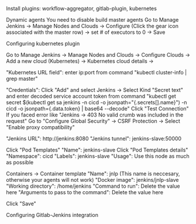 Install plugins: workflow-aggregator, gitlab-plugin, kubernetes

Dynamic agents
You need to disable build master agents
Go to Manage Jenkins -> Manage Nodes and Clouds -> Configure (Click the gear icon associated with the master row) -> set # of executors to 0 -> Save


Configuring kubernetes plugin

Go to Manage Jenkins -> Manage Nodes and Clouds -> Configure Clouds -> Add a new cloud (Kubernetes) -> Kubernetes cloud details ->

"Kubernetes URL field": enter ip:port from command "kubectl cluster-info | grep master"

"Credentials": Click "Add" and select Jenkins -> Select Kind "Secret text" and enter decoded service account token from command "kubectl get secret $(kubectl get sa jenkins -n cicd -o jsonpath="{.secrets[].name}") -n cicd -o jsonpath={.data.token} | base64 --decode"
Click "Test Connection"
If you faced error like "Jenkins -> 403 No valid crumb was included in the request"
Go to "Configure Global Security" -> CSRF Protection -> Select "Enable proxy compatibility"

"Jenkins URL": http://jenkins:8080
"Jenkins tunnel": jenkins-slave:50000


Click "Pod Templates"
"Name": jenkins-slave
Click "Pod Templates details"
"Namespace": cicd
"Labels": jenkins-slave
"Usage": Use this node as much as possible

Containers -> Container template
"Name": jnlp (This name is neccesary, otherwise your agents will not work)
"Docker image": jenkins/jnlp-slave
"Working directory": /home/jenkins
"Command to run": Delete the value here
"Arguments to pass to the command": Delete the value here

Click "Save"


Configuring Gitlab-Jenkins integration




